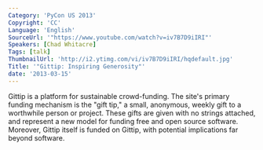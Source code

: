```yaml
---
Category: 'PyCon US 2013'
Copyright: 'CC'
Language: 'English'
SourceUrl: '"https://www.youtube.com/watch?v=iv7B7D9iIRI"'
Speakers: [Chad Whitacre]
Tags: [talk]
ThumbnailUrl: 'http://i2.ytimg.com/vi/iv7B7D9iIRI/hqdefault.jpg'
Title: '"Gittip: Inspiring Generosity"'
date: '2013-03-15'
---
```

Gittip is a platform for sustainable crowd-funding. The site's primary funding mechanism is the "gift tip," a small, anonymous, weekly gift to a worthwhile person or project. These gifts are given with no strings attached, and represent a new model for funding free and open source software. Moreover, Gittip itself is funded on Gittip, with potential implications far beyond software.